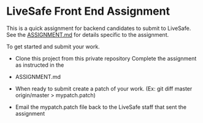 # LiveSafe Front End Assignment

This is a quick assignment for backend candidates to submit to LiveSafe. See the
[ASSIGNMENT.md](ASSIGNMENT.md) for details specific to the assignment.

To get started and submit your work.

* Clone this project from this private repository Complete the assignment as instructed in the

* ASSIGNMENT.md

* When ready to submit create a patch of your work. (Ex: git diff master origin/master >
  mypatch.patch)

* Email the mypatch.patch file back to the LiveSafe staff that sent the assignment
